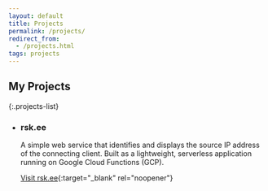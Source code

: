 ```yaml
---
layout: default
title: Projects
permalink: /projects/
redirect_from:
  - /projects.html
tags: projects
---
```



## My Projects

{:.projects-list}

- ### rsk.ee

  A simple web service that identifies and displays the source IP address of the connecting client. Built as a lightweight, serverless application running on Google Cloud Functions (GCP).

  [Visit rsk.ee](https://rsk.ee){:target="_blank" rel="noopener"}

<!-- Add more projects below as needed -->
